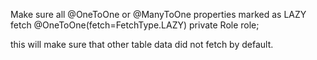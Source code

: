 Make sure all @OneToOne or @ManyToOne properties marked as LAZY fetch
@OneToOne(fetch=FetchType.LAZY)
	private Role role;
	
this will make sure that other table data did not fetch by default.